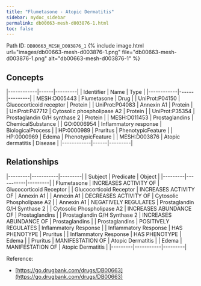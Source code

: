```yaml
---
title: "Flumetasone - Atopic Dermatitis"
sidebar: mydoc_sidebar
permalink: db00663-mesh-d003876-1.html
toc: false 
---
```



Path ID: `DB00663_MESH_D003876_1`
{% include image.html url="images/db00663-mesh-d003876-1.png" file="db00663-mesh-d003876-1.png" alt="db00663-mesh-d003876-1" %}

## Concepts

|------------|------|---------|
| Identifier | Name | Type    |
|------------|------|---------|
| MESH:D005443 | Flumetasone | Drug |
| UniProt:P04150 | Glucocorticoid receptor | Protein |
| UniProt:P04083 | Annexin A1 | Protein |
| UniProt:P47712 | Cytosolic phospholipase A2 | Protein |
| UniProt:P35354 | Prostaglandin G/H synthase 2 | Protein |
| MESH:D011453 | Prostaglandins | ChemicalSubstance |
| GO:0006954 | Inflammatory response | BiologicalProcess |
| HP:0000989 | Pruritus | PhenotypicFeature |
| HP:0000969 | Edema | PhenotypicFeature |
| MESH:D003876 | Atopic dermatitis | Disease |
|------------|------|---------|

## Relationships

|---------|-----------|---------|
| Subject | Predicate | Object  |
|---------|-----------|---------|
| Flumetasone | INCREASES ACTIVITY OF | Glucocorticoid Receptor |
| Glucocorticoid Receptor | INCREASES ACTIVITY OF | Annexin A1 |
| Annexin A1 | DECREASES ACTIVITY OF | Cytosolic Phospholipase A2 |
| Annexin A1 | NEGATIVELY REGULATES | Prostaglandin G/H Synthase 2 |
| Cytosolic Phospholipase A2 | INCREASES ABUNDANCE OF | Prostaglandins |
| Prostaglandin G/H Synthase 2 | INCREASES ABUNDANCE OF | Prostaglandins |
| Prostaglandins | POSITIVELY REGULATES | Inflammatory Response |
| Inflammatory Response | HAS PHENOTYPE | Pruritus |
| Inflammatory Response | HAS PHENOTYPE | Edema |
| Pruritus | MANIFESTATION OF | Atopic Dermatitis |
| Edema | MANIFESTATION OF | Atopic Dermatitis |
|---------|-----------|---------|

Reference: 
  - [https://go.drugbank.com/drugs/DB00663](https://go.drugbank.com/drugs/DB00663)
